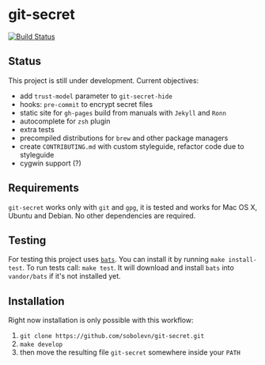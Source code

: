 # git-secret

[![Build Status](https://secure.travis-ci.org/sobolevn/git-secret.png?branch=master)](https://travis-ci.org/sobolevn/git-secret)

## Status

This project is still under development. Current objectives:

- add `trust-model` parameter to `git-secret-hide`
- hooks: `pre-commit` to encrypt secret files
- static site for `gh-pages` build from manuals with `Jekyll` and `Ronn`
- autocomplete for `zsh` plugin
- extra tests
- precompiled distributions for `brew` and other package managers
- create `CONTRIBUTING.md` with custom styleguide, refactor code due to styleguide
- сygwin support (?)


## Requirements

`git-secret` works only with `git` and `gpg`, it is tested and works for Mac OS X, Ubuntu and Debian.
No other dependencies are required.


## Testing

For testing this project uses [`bats`](1). You can install it by running `make install-test`.
To run tests call: `make test`. It will download and install `bats` into `vandor/bats` if it's not installed yet.


## Installation

Right now installation is only possible with this workflow:

1. `git clone https://github.com/sobolevn/git-secret.git`
2. `make develop`
3. then move the resulting file `git-secret` somewhere inside your `PATH`


[1]: https://github.com/sstephenson/bats
